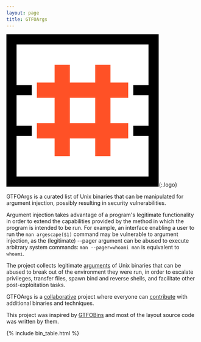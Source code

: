 ```yaml
---
layout: page
title: GTFOArgs
---
```


![logo](/assets/logo.png){:.logo}

GTFOArgs is a curated list of Unix binaries that can be manipulated for argument injection, possibly resulting in security vulnerabilities.

Argument injection takes advantage of a program's legitimate functionality in order to extend the capabilities provided by the method in which the program is intended to be run. For example, an interface enabling a user to run the `man argescape($1)` command may be vulnerable to argument injection, as the (legitimate) --pager argument can be abused to execute arbitrary system commands: `man --pager=whoami man` is equivalent to `whoami`.

The project collects legitimate [arguments](/arguments/) of Unix binaries that can be abused to break out of the environment they were run, in order to escalate privileges, transfer files, spawn bind and reverse shells, and facilitate other post-exploitation tasks.


GTFOArgs is a [collaborative][] project where everyone can [contribute][] with additional binaries and techniques.

This project was inspired by [GTFOBins][] and most of the layout source code was written by them.


[functions]: /functions/
[GTFOBins]: https://gtfobins.github.io/
[collaborative]: https://github.com/GTFOArgs/GTFOArgs.github.io/graphs/contributors
[contribute]: /contribute/

{% include bin_table.html %}
